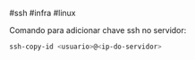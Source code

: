 #ssh #infra #linux 

Comando para adicionar chave ssh no servidor:

```bash
ssh-copy-id <usuario>@<ip-do-servidor>
```